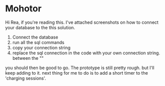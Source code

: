 # Mohotor

Hi Rea, if you're reading this. 
I've attached screenshots on how to connect your database to the this solution. 
1. Connect the database
2. run all the sql commands
4. copy your connection string 
3. replace the sql connection in the code with your own connection string. between the ""

you should then be good to go.
The prototype is still pretty rough. but I'll keep adding to it. next thing for me to do is to add a short timer to the 'charging sessions'.

